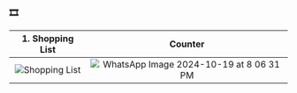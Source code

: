 ### 🎞️


|1. Shopping List | Counter |
|:---:|:---:|
| ![Shopping List](https://github.com/user-attachments/assets/04a16162-e07d-433d-8550-4ee1a31b1d26) | ![WhatsApp Image 2024-10-19 at 8 06 31 PM](https://github.com/user-attachments/assets/3d81567f-3fc5-4225-a728-398b6b63d226)|


